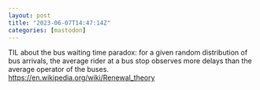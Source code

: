 ```yaml
---
layout: post
title: "2023-06-07T14:47:14Z"
categories: [mastodon]
---
```

<p>TIL about the bus waiting time paradox: for a given random distribution of bus arrivals, the average rider at a bus stop observes more delays than the average operator of the buses. <a href="https://en.wikipedia.org/wiki/Renewal_theory" target="_blank" rel="nofollow noopener noreferrer" translate="no"><span class="invisible">https://</span><span class="ellipsis">en.wikipedia.org/wiki/Renewal_</span><span class="invisible">theory</span></a></p>